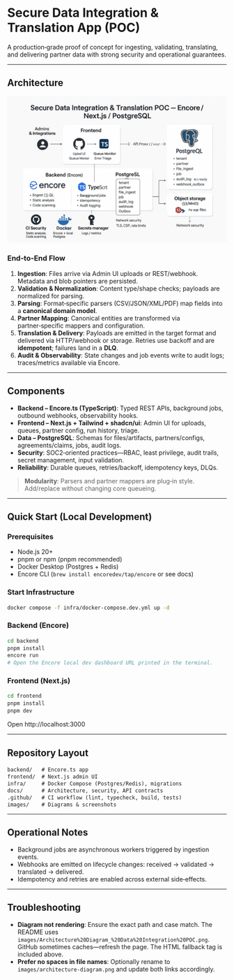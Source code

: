 # Secure Data Integration & Translation App (POC)

A production‑grade proof of concept for ingesting, validating, translating, and delivering partner data with strong security and operational guarantees.

---

## Architecture

<!-- Markdown embed -->
![Architecture Diagram — Data Integration POC](images/Architecture%20Diagram_%20Data%20Integration%20POC.png)

### End‑to‑End Flow
1. **Ingestion**: Files arrive via Admin UI uploads or REST/webhook. Metadata and blob pointers are persisted.
2. **Validation & Normalization**: Content type/shape checks; payloads are normalized for parsing.
3. **Parsing**: Format‑specific parsers (CSV/JSON/XML/PDF) map fields into a **canonical domain model**.
4. **Partner Mapping**: Canonical entities are transformed via partner‑specific mappers and configuration.
5. **Translation & Delivery**: Payloads are emitted in the target format and delivered via HTTP/webhook or storage. Retries use backoff and are **idempotent**; failures land in a **DLQ**.
6. **Audit & Observability**: State changes and job events write to audit logs; traces/metrics available via Encore.

---

## Components
- **Backend – Encore.ts (TypeScript)**: Typed REST APIs, background jobs, outbound webhooks, observability hooks.
- **Frontend – Next.js + Tailwind + shadcn/ui**: Admin UI for uploads, queues, partner config, run history, triage.
- **Data – PostgreSQL**: Schemas for files/artifacts, partners/configs, agreements/claims, jobs, audit logs.
- **Security**: SOC2‑oriented practices—RBAC, least privilege, audit trails, secret management, input validation.
- **Reliability**: Durable queues, retries/backoff, idempotency keys, DLQs.

> **Modularity**: Parsers and partner mappers are plug‑in style. Add/replace without changing core queueing.

---

## Quick Start (Local Development)

### Prerequisites
- Node.js 20+
- pnpm or npm (pnpm recommended)
- Docker Desktop (Postgres + Redis)
- Encore CLI (`brew install encoredev/tap/encore` or see docs)

### Start Infrastructure
```bash
docker compose -f infra/docker-compose.dev.yml up -d
```

### Backend (Encore)
```bash
cd backend
pnpm install
encore run
# Open the Encore local dev dashboard URL printed in the terminal.
```

### Frontend (Next.js)
```bash
cd frontend
pnpm install
pnpm dev
```

Open http://localhost:3000

---

## Repository Layout
```
backend/   # Encore.ts app
frontend/  # Next.js admin UI
infra/     # Docker Compose (Postgres/Redis), migrations
docs/      # Architecture, security, API contracts
.github/   # CI workflow (lint, typecheck, build, tests)
images/    # Diagrams & screenshots
```

---

## Operational Notes
- Background jobs are asynchronous workers triggered by ingestion events.
- Webhooks are emitted on lifecycle changes: received → validated → translated → delivered.
- Idempotency and retries are enabled across external side‑effects.

---

## Troubleshooting
- **Diagram not rendering**: Ensure the exact path and case match. The README uses `images/Architecture%20Diagram_%20Data%20Integration%20POC.png`. GitHub sometimes caches—refresh the page. The HTML fallback tag is included above.
- **Prefer no spaces in file names**: Optionally rename to `images/architecture-diagram.png` and update both links accordingly.
